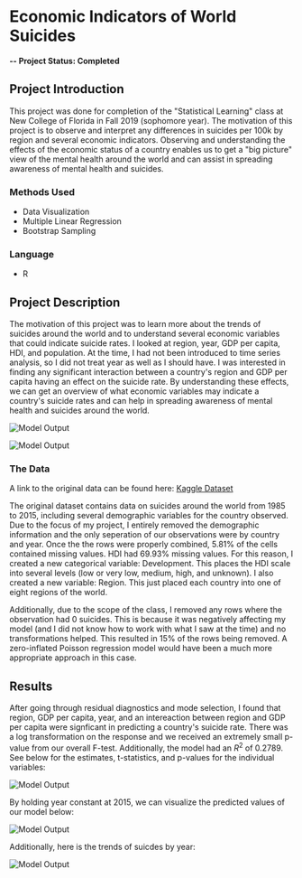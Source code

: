 # Economic Indicators of World Suicides

**-- Project Status: Completed**

## Project Introduction
This project was done for completion of the "Statistical Learning" class at New College of Florida in Fall 2019 (sophomore year). The motivation of this project is to observe and interpret any differences in suicides per 100k by region and several economic indicators. Observing and understanding the effects of the economic status of a country enables us to get a "big picture" view of the mental health around the world and can assist in spreading awareness of mental health and suicides. 

### Methods Used

- Data Visualization
- Multiple Linear Regression
- Bootstrap Sampling

### Language

- R

## Project Description

The motivation of this project was to learn more about the trends of suicides around the world and to understand several economic variables that could indicate suicide rates. I looked at region, year, GDP per capita, HDI, and population. At the time, I had not been introduced to time series analysis, so I did not treat year as well as I should have. I was interested in finding any significant interaction between a country's region and GDP per capita having an effect on the suicide rate. By understanding these effects, we can get an overview of what economic variables may indicate a country's suicide rates and can help in spreading awareness of mental health and suicides around the world.

![Model Output](https://github.com/Joshuaingram/Economic-Indicators-of-World-Suicides/images/us_by_year.PNG)

![Model Output](https://github.com/Joshuaingram/Economic-Indicators-of-World-Suicides/images/average_by_region.PNG)

### The Data

A link to the original data can be found here: [Kaggle Dataset](https://www.kaggle.com/russellyates88/suicide-rates-overview-1985-to-2016)

The original dataset contains data on suicides around the world from 1985 to 2015, including several demographic variables for the country observed. Due to the focus of my project, I entirely removed the demographic information and the only seperation of our observations were by country and year. Once the the rows were properly combined, 5.81% of the cells contained missing values. HDI had 69.93% missing values. For this reason, I created a new categorical variable: Development. This places the HDI scale into several levels (low or very low, medium, high, and unknown). I also created a new variable: Region. This just placed each country into one of eight regions of the world.

Additionally, due to the scope of the class, I removed any rows where the observation had 0 suicides. This is because it was negatively affecting my model (and I did not know how to work with what I saw at the time) and no transformations helped. This resulted in 15% of the rows being removed. A zero-inflated Poisson regression model would have been a much more appropriate approach in this case.

## Results

After going through residual diagnostics and mode selection, I found that region, GDP per capita, year, and an intereaction between region and GDP per capita were signficant in predicting a country's suicide rate. There was a log transformation on the response and we received an extremely small p-value from our overall F-test. Additionally, the model had an $R^2$ of 0.2789. See below for the estimates, t-statistics, and p-values for the individual variables:

![Model Output](https://github.com/Joshuaingram/Economic-Indicators-of-World-Suicides/images/mlr_output.PNG)

By holding year constant at 2015, we can visualize the predicted values of our model below:

![Model Output](https://github.com/Joshuaingram/Economic-Indicators-of-World-Suicides/images/suicides_by_region.PNG)

Additionally, here is the trends of suicdes by year:

![Model Output](https://github.com/Joshuaingram/Economic-Indicators-of-World-Suicides/images/suicides_by_year.PNG)